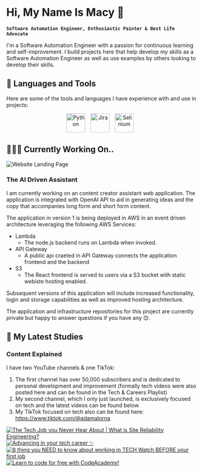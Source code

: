 <head>
    <link rel="stylesheet" href="https://kit.fontawesome.com/f0a6d108e3.css" crossorigin="anonymous">
</head>

# Hi, My Name Is Macy 👋

**`Software Automation Engineer, Enthusiastic Painter & Best Life Advocate`**

I'm a Software Automation Engineer with a passion for continuous learning and self-improvement. I build projects here that help develop my skills as a Software Automation Engineer as well as use examples by others looking to develop their skills.


## 🧰 Languages and Tools
Here are some of the tools and languages I have experience with and use in projects:
<p align="center">
<img align="centre" alt="Python" width="50px" style="padding-right:10px;" src="https://cdn.jsdelivr.net/gh/devicons/devicon/icons/python/python-plain.svg" />
<img align="centre" alt="Jira" width="50px" style="padding-right:10px;" src="https://cdn.jsdelivr.net/gh/devicons/devicon/icons/jira/jira-original-wordmark.svg" />
  <img align="centre" alt="Selinium" width="50px" style="padding-right:10px;" src="https://cdn.jsdelivr.net/gh/devicons/devicon/icons/selenium/selenium-original.svg" />

</p>

## 👩🏾‍💻 Currently Working On..
![Website Landing Page](Design-Mock-Up.png)
### The AI Driven Assistant
I am currently working on an content creator assistant web application. The application is integrated with OpenAI API to aid in generating ideas and the copy that accompanies long form and short form content.

The application in version 1 is being deployed in AWS in an event driven architecture leveraging the following AWS Services:
- Lambda
    - The node.js backend runs on Lambda when invoked. 
- API Gateway
    - A public api craeted in API Gateway connects the application frontend and the backend 
- S3
    - The React frontend is served to users via a S3 bucket with static webiste hosting enabled. 

Subsequent versions of this application will include increased functionality, login and storage capabilities as well as improved hosting architecture.

The application and infrastructure repositories for this project are currently private but happy to answer questions if you have any 😊.

## 🎥 My Latest Studies

### Content Explained
I have two YouTube channels & one TikTok:
1. The first channel has over 50,000 subscribers and is dedicated to personal development and improvement (formally tech videos were also posted here and can be found in the Tech & Careers Playlist)
2. My second channel, which I only just launched, is exclusively focused on tech and the latest videos can be found below. 
3. My TikTok focused on tech also can be found here: https://www.tiktok.com/@adamalorna

<!-- BEGIN YOUTUBE-CARDS -->
[![The Tech Job you Never Hear About | What is Site Reliability Engineering?](https://ytcards.demolab.com/?id=YV8tU3r-DgA&title=The+Tech+Job+you+Never+Hear+About+%7C+What+is+Site+Reliability+Engineering%3F&lang=en&timestamp=1678661086&background_color=%230d1117&title_color=%23ffffff&stats_color=%23dedede&width=250 "The Tech Job you Never Hear About | What is Site Reliability Engineering?")](https://www.youtube.com/watch?v=YV8tU3r-DgA)
[![Advancing in your tech career ✨](https://ytcards.demolab.com/?id=40iPbXvpLT0&title=Advancing+in+your+tech+career+%E2%9C%A8&lang=en&timestamp=1678642330&background_color=%230d1117&title_color=%23ffffff&stats_color=%23dedede&width=250 "Advancing in your tech career ✨")](https://www.youtube.com/watch?v=40iPbXvpLT0)
[![8 thing you NEED to know about working in TECH *Watch BEFORE your first job*](https://ytcards.demolab.com/?id=5BSUNipgOc0&title=8+thing+you+NEED+to+know+about+working+in+TECH+%2AWatch+BEFORE+your+first+job%2A&lang=en&timestamp=1678616545&background_color=%230d1117&title_color=%23ffffff&stats_color=%23dedede&width=250 "8 thing you NEED to know about working in TECH *Watch BEFORE your first job*")](https://www.youtube.com/watch?v=5BSUNipgOc0)
[![Learn to code for free with CodeAcademy!](https://ytcards.demolab.com/?id=sa3LX7AB0TE&title=Learn+to+code+for+free+with+CodeAcademy%21&lang=en&timestamp=1678609897&background_color=%230d1117&title_color=%23ffffff&stats_color=%23dedede&width=250 "Learn to code for free with CodeAcademy!")](https://www.youtube.com/watch?v=sa3LX7AB0TE)
<!-- END YOUTUBE-CARDS -->
